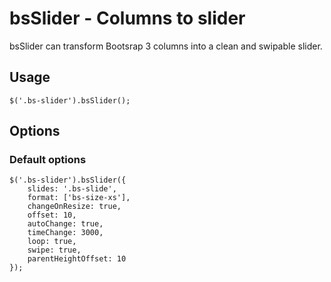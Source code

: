 bsSlider - Columns to slider
=========================

bsSlider can transform Bootsrap 3 columns into a clean and swipable slider.

## Usage

    $('.bs-slider').bsSlider();
    
## Options

### Default options
  
    $('.bs-slider').bsSlider({
        slides: '.bs-slide',
        format: ['bs-size-xs'],
        changeOnResize: true,
        offset: 10,
        autoChange: true,
        timeChange: 3000,
        loop: true,
        swipe: true,
        parentHeightOffset: 10
    });
